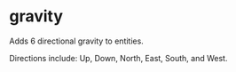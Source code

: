 # gravity

Adds 6 directional gravity to entities.

Directions include: Up, Down, North, East, South, and West.
